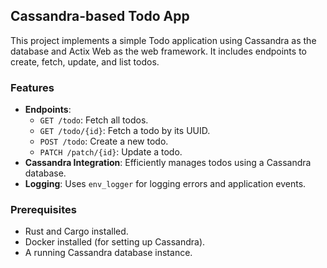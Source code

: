 ## Cassandra-based Todo App

This project implements a simple Todo application using Cassandra as the database and Actix Web as the web framework. It includes endpoints to create, fetch, update, and list todos.

### Features

- **Endpoints**:
  - `GET /todo`: Fetch all todos.
  - `GET /todo/{id}`: Fetch a todo by its UUID.
  - `POST /todo`: Create a new todo.
  - `PATCH /patch/{id}`: Update a todo.
- **Cassandra Integration**: Efficiently manages todos using a Cassandra database.
- **Logging**: Uses `env_logger` for logging errors and application events.

### Prerequisites

- Rust and Cargo installed.
- Docker installed (for setting up Cassandra).
- A running Cassandra database instance.
